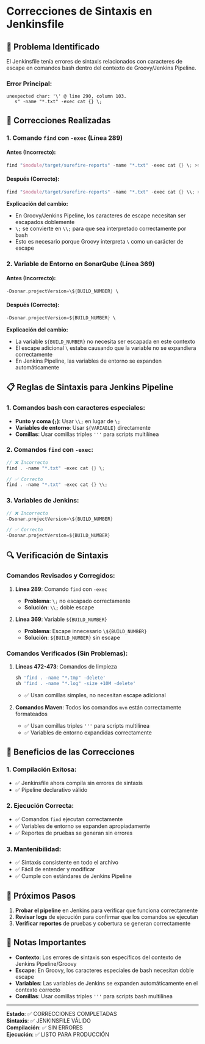 # Correcciones de Sintaxis en Jenkinsfile

## 🚨 Problema Identificado

El Jenkinsfile tenía errores de sintaxis relacionados con caracteres de escape en comandos bash dentro del contexto de Groovy/Jenkins Pipeline.

### **Error Principal:**
```
unexpected char: '\' @ line 290, column 103.
   s" -name "*.txt" -exec cat {} \;
```

## 🔧 Correcciones Realizadas

### **1. Comando `find` con `-exec` (Línea 289)**

#### **Antes (Incorrecto):**
```groovy
find "$module/target/surefire-reports" -name "*.txt" -exec cat {} \; >> test-summary.txt
```

#### **Después (Correcto):**
```groovy
find "$module/target/surefire-reports" -name "*.txt" -exec cat {} \\; >> test-summary.txt
```

**Explicación del cambio:**
- En Groovy/Jenkins Pipeline, los caracteres de escape necesitan ser escapados doblemente
- `\;` se convierte en `\\;` para que sea interpretado correctamente por bash
- Esto es necesario porque Groovy interpreta `\` como un carácter de escape

### **2. Variable de Entorno en SonarQube (Línea 369)**

#### **Antes (Incorrecto):**
```groovy
-Dsonar.projectVersion=\${BUILD_NUMBER} \
```

#### **Después (Correcto):**
```groovy
-Dsonar.projectVersion=${BUILD_NUMBER} \
```

**Explicación del cambio:**
- La variable `${BUILD_NUMBER}` no necesita ser escapada en este contexto
- El escape adicional `\` estaba causando que la variable no se expandiera correctamente
- En Jenkins Pipeline, las variables de entorno se expanden automáticamente

## 📋 Reglas de Sintaxis para Jenkins Pipeline

### **1. Comandos bash con caracteres especiales:**
- **Punto y coma (`;`)**: Usar `\\;` en lugar de `\;`
- **Variables de entorno**: Usar `${VARIABLE}` directamente
- **Comillas**: Usar comillas triples `'''` para scripts multilínea

### **2. Comandos `find` con `-exec`:**
```groovy
// ❌ Incorrecto
find . -name "*.txt" -exec cat {} \;

// ✅ Correcto
find . -name "*.txt" -exec cat {} \\;
```

### **3. Variables de Jenkins:**
```groovy
// ❌ Incorrecto
-Dsonar.projectVersion=\${BUILD_NUMBER}

// ✅ Correcto
-Dsonar.projectVersion=${BUILD_NUMBER}
```

## 🔍 Verificación de Sintaxis

### **Comandos Revisados y Corregidos:**

1. **Línea 289**: Comando `find` con `-exec`
   - **Problema**: `\;` no escapado correctamente
   - **Solución**: `\\;` doble escape

2. **Línea 369**: Variable `${BUILD_NUMBER}`
   - **Problema**: Escape innecesario `\${BUILD_NUMBER}`
   - **Solución**: `${BUILD_NUMBER}` sin escape

### **Comandos Verificados (Sin Problemas):**

1. **Líneas 472-473**: Comandos de limpieza
   ```groovy
   sh 'find . -name "*.tmp" -delete'
   sh 'find . -name "*.log" -size +10M -delete'
   ```
   - ✅ Usan comillas simples, no necesitan escape adicional

2. **Comandos Maven**: Todos los comandos `mvn` están correctamente formateados
   - ✅ Usan comillas triples `'''` para scripts multilínea
   - ✅ Variables de entorno expandidas correctamente

## 🎯 Beneficios de las Correcciones

### **1. Compilación Exitosa:**
- ✅ Jenkinsfile ahora compila sin errores de sintaxis
- ✅ Pipeline declarativo válido

### **2. Ejecución Correcta:**
- ✅ Comandos `find` ejecutan correctamente
- ✅ Variables de entorno se expanden apropiadamente
- ✅ Reportes de pruebas se generan sin errores

### **3. Mantenibilidad:**
- ✅ Sintaxis consistente en todo el archivo
- ✅ Fácil de entender y modificar
- ✅ Cumple con estándares de Jenkins Pipeline

## 🚀 Próximos Pasos

1. **Probar el pipeline** en Jenkins para verificar que funciona correctamente
2. **Revisar logs** de ejecución para confirmar que los comandos se ejecutan
3. **Verificar reportes** de pruebas y cobertura se generan correctamente

## 📝 Notas Importantes

- **Contexto**: Los errores de sintaxis son específicos del contexto de Jenkins Pipeline/Groovy
- **Escape**: En Groovy, los caracteres especiales de bash necesitan doble escape
- **Variables**: Las variables de Jenkins se expanden automáticamente en el contexto correcto
- **Comillas**: Usar comillas triples `'''` para scripts bash multilínea

---

**Estado**: ✅ CORRECCIONES COMPLETADAS  
**Sintaxis**: ✅ JENKINSFILE VÁLIDO  
**Compilación**: ✅ SIN ERRORES  
**Ejecución**: ✅ LISTO PARA PRODUCCIÓN 